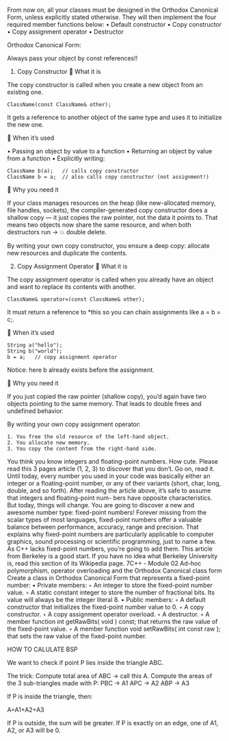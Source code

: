 From now on, all your classes must be designed in the Orthodox Canonical Form,
unless explicitly stated otherwise. They will then implement the four required member
functions below:
• Default constructor
• Copy constructor
• Copy assignment operator
• Destructor

Orthodox Canonical Form:

Always pass your object by const references!!
1. Copy Constructor
📌 What it is

The copy constructor is called when you create a new object from an existing one.

	ClassName(const ClassName& other);

It gets a reference to another object of the same type and uses it to initialize the new one.

📌 When it’s used

• Passing an object by value to a function
• Returning an object by value from a function
• Explicitly writing:

	ClassName b(a);   // calls copy constructor
	ClassName b = a;  // also calls copy constructor (not assignment!)

📌 Why you need it

If your class manages resources on the heap (like new-allocated memory, file handles, sockets), the compiler-generated copy constructor does a shallow copy — it just copies the raw pointer, not the data it points to.
That means two objects now share the same resource, and when both destructors run → 💥 double delete.

By writing your own copy constructor, you ensure a deep copy: allocate new resources and duplicate the contents.

2. Copy Assignment Operator
📌 What it is

The copy assignment operator is called when you already have an object and want to replace its contents with another.

	ClassName& operator=(const ClassName& other);

It must return a reference to *this so you can chain assignments like a = b = c;.

📌 When it’s used

	String a("hello");
	String b("world");
	b = a;   // copy assignment operator


Notice: here b already exists before the assignment.

📌 Why you need it

If you just copied the raw pointer (shallow copy), you’d again have two objects pointing to the same memory. That leads to double frees and undefined behavior.

By writing your own copy assignment operator:

	1. You free the old resource of the left-hand object.
	2. You allocate new memory.
	3. You copy the content from the right-hand side.


You think you know integers and floating-point numbers. How cute.
Please read this 3 pages article (1, 2, 3) to discover that you don’t. Go on, read it.
Until today, every number you used in your code was basically either an integer or a
floating-point number, or any of their variants (short, char, long, double, and so forth).
After reading the article above, it’s safe to assume that integers and floating-point num-
bers have opposite characteristics.
But today, things will change. You are going to discover a new and awesome number
type: fixed-point numbers! Forever missing from the scalar types of most languages,
fixed-point numbers offer a valuable balance between performance, accuracy, range and
precision. That explains why fixed-point numbers are particularly applicable to computer
graphics, sound processing or scientific programming, just to name a few.
As C++ lacks fixed-point numbers, you’re going to add them. This article from
Berkeley is a good start. If you have no idea what Berkeley University is, read this
section of its Wikipedia page.
7C++ - Module 02
Ad-hoc polymorphism, operator overloading
and the Orthodox Canonical class form
Create a class in Orthodox Canonical Form that represents a fixed-point number:
• Private members:
◦ An integer to store the fixed-point number value.
◦ A static constant integer to store the number of fractional bits. Its value
will always be the integer literal 8.
• Public members:
◦ A default constructor that initializes the fixed-point number value to 0.
◦ A copy constructor.
◦ A copy assignment operator overload.
◦ A destructor.
◦ A member function int getRawBits( void ) const;
that returns the raw value of the fixed-point value.
◦ A member function void setRawBits( int const raw );
that sets the raw value of the fixed-point number.


HOW TO CALULATE BSP

We want to check if point P lies inside the triangle ABC.

The trick:
Compute total area of ABC → call this A.
Compute the areas of the 3 sub-triangles made with P:
PBC → A1
APC → A2
ABP → A3

If P is inside the triangle, then:

A=A1+A2+A3

If P is outside, the sum will be greater.
If P is exactly on an edge, one of A1, A2, or A3 will be 0.